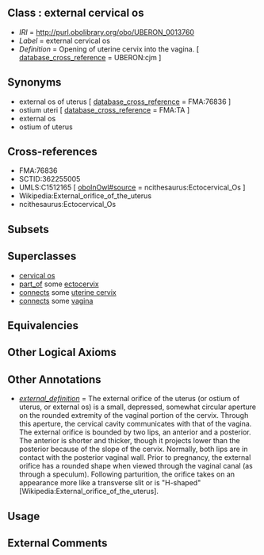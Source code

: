 
## Class : external cervical os

 * *IRI* = http://purl.obolibrary.org/obo/UBERON_0013760
 * *Label* = external cervical os
 * *Definition* = Opening of uterine cervix into the vagina. [ [database_cross_reference](../../ef/oboInOwl#hasDbXref.md) = UBERON:cjm ]

## Synonyms

 * external os of uterus [ [database_cross_reference](../../ef/oboInOwl#hasDbXref.md) = FMA:76836 ]
 * ostium uteri [ [database_cross_reference](../../ef/oboInOwl#hasDbXref.md) = FMA:TA ]
 * external os
 * ostium of uterus

## Cross-references

 * FMA:76836
 * SCTID:362255005
 * UMLS:C1512165 [ [oboInOwl#source](../../ce/oboInOwl#source.md) = ncithesaurus:Ectocervical_Os ]
 * Wikipedia:External_orifice_of_the_uterus
 * ncithesaurus:Ectocervical_Os

## Subsets


## Superclasses

 * [cervical os](../../UBERON/58/UBERON_0013758.md)
 * [part_of](../../BFO/50/BFO_0000050.md) some [ectocervix](../../UBERON/49/UBERON_0012249.md)
 * [connects](../../ts/core#connects.md) some [uterine cervix](../../UBERON/02/UBERON_0000002.md)
 * [connects](../../ts/core#connects.md) some [vagina](../../UBERON/96/UBERON_0000996.md)

## Equivalencies


## Other Logical Axioms


## Other Annotations

 * *[external_definition](../../UBPROP/01/UBPROP_0000001.md)* = The external orifice of the uterus (or ostium of uterus, or external os) is a small, depressed, somewhat circular aperture on the rounded extremity of the vaginal portion of the cervix. Through this aperture, the cervical cavity communicates with that of the vagina. The external orifice is bounded by two lips, an anterior and a posterior. The anterior is shorter and thicker, though it projects lower than the posterior because of the slope of the cervix. Normally, both lips are in contact with the posterior vaginal wall. Prior to pregnancy, the external orifice has a rounded shape when viewed through the vaginal canal (as through a speculum). Following parturition, the orifice takes on an appearance more like a transverse slit or is "H-shaped"[Wikipedia:External_orifice_of_the_uterus].

## Usage


## External Comments


